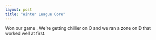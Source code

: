 ```yaml
---
layout: post
title: "Winter League Core"
---
```


Won our game . We're getting chillier on O and we ran a zone on D that worked well at first.
